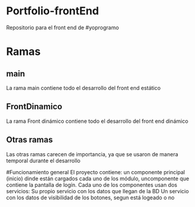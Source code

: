 # Portfolio-frontEnd
Repositorio para el front end de #yoprogramo

# Ramas

## main
La rama main contiene todo el desarrollo del front end estático

## FrontDinamico
La rama Front dinámico contiene todo el desarrollo del front end dinámico

## Otras ramas
Las otras ramas carecen de importancia, ya que se usaron de manera temporal durante el desarrollo

#Funcionamiento general
El proyecto contiene: un componente principal (inicio) dinde están cargados cada uno de los módulo, uncomponente que contiene la pantalla de logín.
Cada uno de los componentes usan dos servicios: 
  Su propio servicio con los datos que llegan de la BD 
  Un servicio con los datos de visibilidad de los botones, segun está logeado o no
